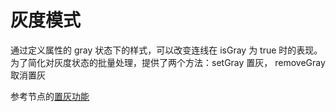 # 灰度模式


通过定义属性的 gray 状态下的样式，可以改变连线在 isGray 为 true 时的表现。
为了简化对灰度状态的批量处理，提供了两个方法：setGray 置灰， removeGray 取消置灰

参考节点的[置灰功能](/commonNode/gray.html#%E7%9B%B8%E5%85%B3%E6%96%B9%E6%B3%95)